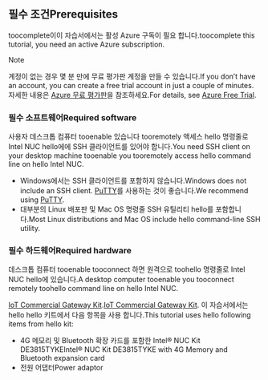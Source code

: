 ## <a name="prerequisites"></a><span data-ttu-id="24d0b-101">필수 조건</span><span class="sxs-lookup"><span data-stu-id="24d0b-101">Prerequisites</span></span>

<span data-ttu-id="24d0b-102">toocomplete이이 자습서에서는 활성 Azure 구독이 필요 합니다.</span><span class="sxs-lookup"><span data-stu-id="24d0b-102">toocomplete this tutorial, you need an active Azure subscription.</span></span>

> [!NOTE]
> <span data-ttu-id="24d0b-103">계정이 없는 경우 몇 분 만에 무료 평가판 계정을 만들 수 있습니다.</span><span class="sxs-lookup"><span data-stu-id="24d0b-103">If you don’t have an account, you can create a free trial account in just a couple of minutes.</span></span> <span data-ttu-id="24d0b-104">자세한 내용은 [Azure 무료 평가판][lnk-free-trial]을 참조하세요.</span><span class="sxs-lookup"><span data-stu-id="24d0b-104">For details, see [Azure Free Trial][lnk-free-trial].</span></span>

### <a name="required-software"></a><span data-ttu-id="24d0b-105">필수 소프트웨어</span><span class="sxs-lookup"><span data-stu-id="24d0b-105">Required software</span></span>

<span data-ttu-id="24d0b-106">사용자 데스크톱 컴퓨터 tooenable 있습니다 tooremotely 액세스 hello 명령줄로 Intel NUC hello에에 SSH 클라이언트를 있어야 합니다.</span><span class="sxs-lookup"><span data-stu-id="24d0b-106">You need SSH client on your desktop machine tooenable you tooremotely access hello command line on hello Intel NUC.</span></span>

- <span data-ttu-id="24d0b-107">Windows에서는 SSH 클라이언트를 포함하지 않습니다.</span><span class="sxs-lookup"><span data-stu-id="24d0b-107">Windows does not include an SSH client.</span></span> <span data-ttu-id="24d0b-108">[PuTTY](http://www.putty.org/)를 사용하는 것이 좋습니다.</span><span class="sxs-lookup"><span data-stu-id="24d0b-108">We recommend using [PuTTY](http://www.putty.org/).</span></span>
- <span data-ttu-id="24d0b-109">대부분의 Linux 배포판 및 Mac OS 명령줄 SSH 유틸리티 hello를 포함합니다.</span><span class="sxs-lookup"><span data-stu-id="24d0b-109">Most Linux distributions and Mac OS include hello command-line SSH utility.</span></span>

### <a name="required-hardware"></a><span data-ttu-id="24d0b-110">필수 하드웨어</span><span class="sxs-lookup"><span data-stu-id="24d0b-110">Required hardware</span></span>

<span data-ttu-id="24d0b-111">데스크톱 컴퓨터 tooenable tooconnect 하면 원격으로 toohello 명령줄로 Intel NUC hello에 있습니다.</span><span class="sxs-lookup"><span data-stu-id="24d0b-111">A desktop computer tooenable you tooconnect remotely toohello command line on hello Intel NUC.</span></span>

<span data-ttu-id="24d0b-112">[IoT Commercial Gateway Kit][lnk-starter-kits].</span><span class="sxs-lookup"><span data-stu-id="24d0b-112">[IoT Commercial Gateway Kit][lnk-starter-kits].</span></span> <span data-ttu-id="24d0b-113">이 자습서에서는 hello hello 키트에서 다음 항목을 사용 합니다.</span><span class="sxs-lookup"><span data-stu-id="24d0b-113">This tutorial uses hello following items from hello kit:</span></span>

- <span data-ttu-id="24d0b-114">4G 메모리 및 Bluetooth 확장 카드를 포함한 Intel® NUC Kit DE3815TYKE</span><span class="sxs-lookup"><span data-stu-id="24d0b-114">Intel® NUC Kit DE3815TYKE with 4G Memory and Bluetooth expansion card</span></span>
- <span data-ttu-id="24d0b-115">전원 어댑터</span><span class="sxs-lookup"><span data-stu-id="24d0b-115">Power adaptor</span></span>

[lnk-starter-kits]: https://azure.microsoft.com/develop/iot/starter-kits/
[lnk-free-trial]: http://azure.microsoft.com/pricing/free-trial/